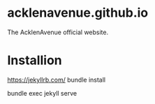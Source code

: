 
# acklenavenue.github.io
The AcklenAvenue official website.

# Installion

https://jekyllrb.com/
bundle install

bundle exec jekyll serve